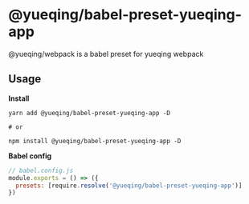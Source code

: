 # @yueqing/babel-preset-yueqing-app

@yueqing/webpack is a babel preset for yueqing webpack

## Usage

**Install**

```shell
yarn add @yueqing/babel-preset-yueqing-app -D

# or

npm install @yueqing/babel-preset-yueqing-app -D
```

**Babel config**

```js
// babel.config.js
module.exports = () => ({
  presets: [require.resolve('@yueqing/babel-preset-yueqing-app')]
})
```
